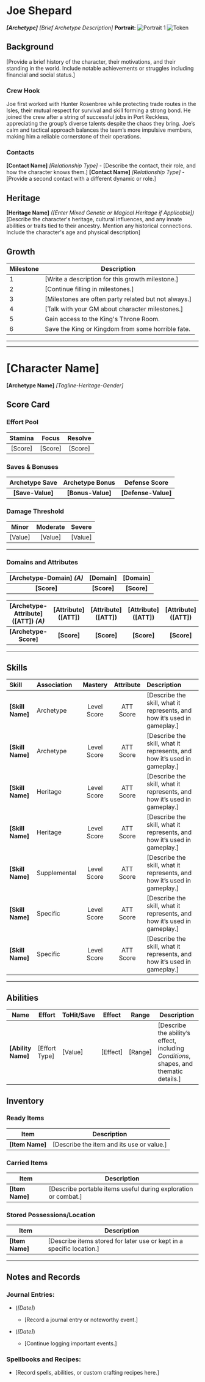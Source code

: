 <!-- Cover Page 1
Players may start with a character name and archetype if they already have a concept in mind. Alternatively, they can complete other sections of the character sheet and decide on the name and archetype afterward. This approach allows the character’s abilities and background to inform these choices. -->
# Joe Shepard

***[Archetype]** [Brief Archetype Description]*
**Portrait:** ![Portrait 1](#) ![Token](#)

## Background

[Provide a brief history of the character, their motivations, and their standing in the world. Include notable achievements or struggles including financial and social status.]

### Crew Hook

Joe first worked with Hunter Rosenbree while protecting trade routes in the Isles, their mutual respect for survival and skill forming a strong bond. He joined the crew after a string of successful jobs in Port Reckless, appreciating the group’s diverse talents despite the chaos they bring. Joe’s calm and tactical approach balances the team’s more impulsive members, making him a reliable cornerstone of their operations.

### Contacts

**[Contact Name]** *[Relationship Type]* - [Describe the contact, their role, and how the character knows them.]
**[Contact Name]** *[Relationship Type]* - [Provide a second contact with a different dynamic or role.]

## Heritage

**[Heritage Name]** *([Enter Mixed Genetic or Magical Heritage if Applicable])*  
[Describe the character's heritage, cultural influences, and any innate abilities or traits tied to their ancestry. Mention any historical connections. Include the character's age and physical description]

## Growth

| Milestone | Description |
|-----------|-------------|
| 1         | [Write a description for this growth milestone.] |
| 2         | [Continue filling in milestones.] |
| 3         | [Milestones are often party related but not always.] |
| 4         | [Talk with your GM about character milestones.] |
| 5         | Gain access to the King's Throne Room. |
| 6         | Save the King or Kingdom from some horrible fate. |

---
---

<!-- Character Pages 2-3 -->

# **[Character Name]**

**[Archetype Name]**
*[Tagline-Heritage-Gender]*

## Score Card
<!-- Effort Pool, Archetype Scores, and Base Defense are calculated from your attributes. Armor and Abilities may also modify Defense and Damage Threshold. Save this section until you've calculated all other relevant scores. -->
### Effort Pool

| Stamina | Focus | Resolve |
| :-------: | :-----: | :-------: |
| [Score] | [Score] | [Score] |

### Saves & Bonuses

| Archetype Save    | Archetype Bonus | Defense Score |
| :-------: | :-----: | :-------: |
| **[Save-Value]** | **[Bonus-Value]** | **[Defense-Value]** |

### Damage Threshold

| Minor | Moderate | Severe |
|:------:|:------:|:------:|
|   [Value]   |   [Value]   |   [Value]   |

---

<!--
Characters have Domain Bonuses for Body, Mind, and Spirit. This bonus equals half the sum of the two chosen attributes in that Domain, rounded up. This Domain bonus is used for checks and saves that fall under the Domain but aren’t specific to a single attribute and don't combine with skills.
Players choose character attributes. New players should choose from the list below.

Body
Description: Represents physical aspects, such as strength, agility, and endurance, impacting combat, health, and physical challenges.
Strength (STR): Physical power.
Agility (AGI): Speed and nimbleness. Bodily coordination.
Dexterity (DEX): Precision, especially where hand-eye coordination is concerned.
Beauty (BEA): Influence over the perceiver or likeability based on physical appearance.
Constitution (CON): Endurance and health.

Mind
Description: Encompasses cognitive abilities like reasoning, awareness, and mental clarity, influencing problem-solving and decision-making.
Intelligence (MEN): Reasoning/Memory.
Mindfulness (MIN): Personal Awareness/Mental Clarity.
Perception (PER): External Sensory Acuity/Interpretation.
Intuition (INT): Gut Feelings/Quick Judgments.
Discipline (DIS): Impulse Control/Conditioning.

Spirit
Description: Covers the connection between Mind and Body, including emotional intelligence, willpower, and charisma, affecting social interactions and personal resolve.
Charisma (CHA): Influence and likeability based on personality.
Willpower (WIL): Inner strength.
Luck (LCK): Gambling, Fated Rolls.
Empathy (EMP): Emotional intelligence.
Grace (GRA): Composure and elegance.

Players can sort the columns for these tables to suit their liking.

You have 12 points to distribute among your six chosen attributes. Each point raises an attribute’s score by +1. Attributes start at -1. No attribute can be raised higher than +3 at this stage. This limitation ensures system integrity. If the sum of the attribute bonuses equals six you got it right. -6 + 12 = 6
-->
### Domains and Attributes

| [Archetype-Domain] *(A)* | [Domain] | [Domain] |
|:------:|:------:|:------:|
|   **[Score]**   |   **[Score]**   |   **[Score]**   |

| [Archetype-Attribute] ([ATT]) *(A)* | [Attribute] ([ATT]) | [Attribute] ([ATT]) | [Attribute] ([ATT]) | [Attribute] ([ATT]) | [Attribute] ([ATT]) |
|:------:|:------:|:------:|:------:|:------:|:------:|
|   **[Archetype-Score]**    |   **[Score]**   |   **[Score]**   |   **[Score]**   |   **[Score]**   |   **[Score]**   |

---

<!--
Skill Allocation Basics:
All characters begin with 9 skill points to distribute.
Each skill must have a Mastery Level between 1 (Apprentice) and 3 (Skilled), except for Heritage Skills, which can be at 0 (Novice) if desired.
Skill Groups and Types:

Archetype Skills:
Choose two Skill Groups that define the character's Archetype.
These two groups share the same Mastery Level.

Heritage Skills:
Select two individual Heritage Skills or one Skill Group from the magical sources (Vitalix, Vhidix, Manix).
These skills are tied to the character's ancestry or innate traits and may start at 0 (Novice) if desired.

Supplemental Skill Group:
Choose one Supplemental Skill Group to enhance the character's versatility.

Optional Specific Skills:
Add additional Specific Skills that fit the character's concept, as desired, using the remaining points.

Skill Associations:
Each skill must be associated with one of the player's Attributes (e.g., Grace, Willpower).
Archetype Skills: These are associated with the character's Archetype Attributes.
Other skills can be associated with any attribute that aligns with the character’s concept.

Using Skills:
The Skill Mastery Level and the Attribute Score will determine:
ToHit rolls.
Save DCs.
Ability creation (e.g., calculating damage or effects).

-->
## Skills

| Skill             | Association   | Mastery     | Attribute | Description                                                                      |
|:------------------|:--------------|:-----------:|:---------:|:---------------------------------------------------------------------------------|
| **[Skill Name]**  | Archetype     | Level Score | ATT Score | [Describe the skill, what it represents, and how it’s used in gameplay.]         |
| **[Skill Name]**  | Archetype     | Level Score | ATT Score | [Describe the skill, what it represents, and how it’s used in gameplay.]         |
| **[Skill Name]**  | Heritage      | Level Score | ATT Score | [Describe the skill, what it represents, and how it’s used in gameplay.]         |
| **[Skill Name]**  | Heritage      | Level Score | ATT Score | [Describe the skill, what it represents, and how it’s used in gameplay.]         |
| **[Skill Name]**  | Supplemental  | Level Score | ATT Score | [Describe the skill, what it represents, and how it’s used in gameplay.]         |
| **[Skill Name]**  | Specific      | Level Score | ATT Score | [Describe the skill, what it represents, and how it’s used in gameplay.]         |
| **[Skill Name]**  | Specific      | Level Score | ATT Score | [Describe the skill, what it represents, and how it’s used in gameplay.]         |

---

<!--
Refer to the document link below for Ability Creation Instructions
https://github.com/Nicks-Game-Grotto/OD3d6GS/blob/main/Core%20Rules/0%20-%20Player's%20Guide%20(Basic%20Rules).md#ability-creation-instructions
-->

## Abilities

| **Name**      | **Effort**       | **ToHit/Save**   | **Effect** | **Range** | **Description**                                               |
|---------------|------------------|------------------|------------|-----------|----------------------------------------------------------------------------------------|
| **[Ability Name]** | [Effort Type] | [Value] | [Effect] | [Range] | [Describe the ability’s effect, including *Conditions*, shapes, and thematic details.]            |

<!-- Items & Notes Pages (continuous) 

Instructions for Choosing Equipment
When selecting your character’s equipment, consider how their background and skills influence their starting possessions. Equipment should reflect their lifestyle, financial standing, and role in the party while balancing what they can carry, have ready, or store.

1. Ready, Carried, and Stored Items
Your character’s equipment is divided into three categories:
Ready Items: Essential tools or weapons your character uses frequently and keeps immediately accessible. Example: a weapon, armor, or a key utility item.
Carried Items: Items that are useful but not immediately needed. These are typically stored in a bag or pouch. Example: rations, rope, or a writing kit.
Stored Items: Possessions kept in a safe location, such as a rented room, ship locker, or family home. These may include heirlooms, additional money, or bulk supplies.

2. Background and Financial Standing
Background determines the type and quality of items your character starts with:
Wealthy or Noble Backgrounds: High-quality equipment but fewer necessities. They may have expensive clothing or heirlooms but store their wealth rather than carry it.
Working-Class or Specialist Backgrounds: Practical and durable gear suited to their trade. For example, a corsair might have well-made sailing gloves, rope, and a reliable weapon.
Humble or Struggling Backgrounds: Basic but functional gear, often with sentimental value or clever improvisation to make up for a lack of resources.

3. Skills
Equip items that support your character’s abilities and skills:
Combat Skills: Choose weapons or armor that match your style and proficiency. For example, a character skilled with whips might carry a high-quality whip and lightweight armor.
Utility Skills: Tools and items tied to your character’s specialties. For example:
Acrobatics: Lightweight gear like climbing tools or grappling hooks.
Crafting or Knowledge Skills: Items like alchemical kits, books, or artisan tools.
Supportive Roles: Include utility items like healing potions, first aid kits, or support gear.

4. Financial Constraints and Needs
Ready Items: Reflect the essentials your character cannot do without.
Carried Items: Consider the character’s profession and role in the party to determine practical additions.
Stored Possessions: Reflect their financial standing and the potential to acquire better equipment or supplies later.

5. Collaborate with Your GM
Discuss with your GM to ensure your equipment aligns with the campaign setting. They can provide:

Insights into what items might be available or restricted.
Suggestions for starting gear based on the campaign environment.
Adjustments for unique character concepts or scenarios.

Final Note
Balance your character’s practicality with storytelling. A character’s equipment is not just a list of items—it reflects who they are, where they come from, and how they’re preparing for their journey. Think about quality, quantity, and accessibility while keeping gameplay needs in mind.
-->

## Inventory

### Ready Items

| Item                     | Description                                                                     |
|--------------------------|---------------------------------------------------------------------------------|
| **[Item Name]**          | [Describe the item and its use or value.]                                       |

### Carried Items

| Item                     | Description                                                                     |
|--------------------------|---------------------------------------------------------------------------------|
| **[Item Name]**          | [Describe portable items useful during exploration or combat.]                  |

### Stored Possessions/Location

| Item                     | Description                                                                     |
|--------------------------|---------------------------------------------------------------------------------|
| **[Item Name]**          | [Describe items stored for later use or kept in a specific location.]           |

---

## Notes and Records

### Journal Entries:

- (*[Date]*)
  - [Record a journal entry or noteworthy event.]

- (*[Date]*)
  - [Continue logging important events.]

### Spellbooks and Recipes:

- [Record spells, abilities, or custom crafting recipes here.]
